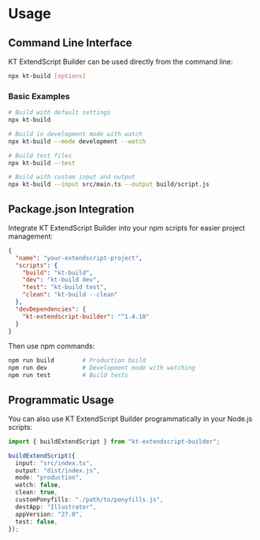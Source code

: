 # Usage

## Command Line Interface

KT ExtendScript Builder can be used directly from the command line:

```bash
npx kt-build [options]
```

### Basic Examples

```bash
# Build with default settings
npx kt-build

# Build in development mode with watch
npx kt-build --mode development --watch

# Build test files
npx kt-build --test

# Build with custom input and output
npx kt-build --input src/main.ts --output build/script.js
```

## Package.json Integration

Integrate KT ExtendScript Builder into your npm scripts for easier project management:

```json
{
  "name": "your-extendscript-project",
  "scripts": {
    "build": "kt-build",
    "dev": "kt-build dev",
    "test": "kt-build test",
    "clean": "kt-build --clean"
  },
  "devDependencies": {
    "kt-extendscript-builder": "^1.4.10"
  }
}
```

Then use npm commands:

```bash
npm run build        # Production build
npm run dev          # Development mode with watching
npm run test         # Build tests
```

## Programmatic Usage

You can also use KT ExtendScript Builder programmatically in your Node.js scripts:

```typescript
import { buildExtendScript } from "kt-extendscript-builder";

buildExtendScript({
  input: "src/index.ts",
  output: "dist/index.js",
  mode: "production",
  watch: false,
  clean: true,
  customPonyfills: "./path/to/ponyfills.js",
  destApp: "Illustrator",
  appVersion: "27.0",
  test: false,
});
```
